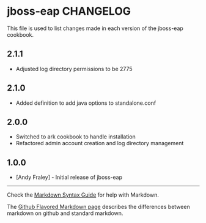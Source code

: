 jboss-eap CHANGELOG
===================

This file is used to list changes made in each version of the jboss-eap cookbook.

2.1.1
-----
- Adjusted log directory permissions to be 2775

2.1.0
-----
- Added definition to add java options to standalone.conf

2.0.0
-----
- Switched to ark cookbook to handle installation
- Refactored admin account creation and log directory management

1.0.0
-----
- [Andy Fraley] - Initial release of jboss-eap

- - -
Check the [Markdown Syntax Guide](http://daringfireball.net/projects/markdown/syntax) for help with Markdown.

The [Github Flavored Markdown page](http://github.github.com/github-flavored-markdown/) describes the differences between markdown on github and standard markdown.
